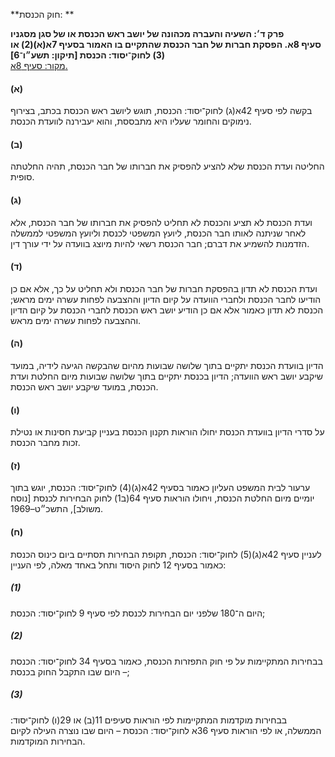 **חוק הכנסת: **

**פרק ד׳: השעיה והעברה מכהונה של יושב ראש הכנסת או של סגן מסגניו**  
**סעיף 8א. הפסקת חברות של חבר הכנסת שהתקיים בו האמור בסעיף 7א(א)(2) או (3) לחוק־יסוד: הכנסת [תיקון: תשע״ו־6]**  
[מקור: סעיף 8א. ](https://he.wikisource.org/wiki/חוק_הכנסת#%D7%A1%D7%A2%D7%99%D7%A3_8%D7%90)

#### (א)
 בקשה לפי סעיף 42א(ג) לחוק־יסוד: הכנסת, תוגש ליושב ראש הכנסת בכתב, בצירוף נימוקים והחומר שעליו היא מתבססת, והוא יעבירנה לוועדת הכנסת.

#### (ב)
החליטה ועדת הכנסת שלא להציע להפסיק את חברותו של חבר הכנסת, תהיה החלטתה סופית.

#### (ג)
ועדת הכנסת לא תציע והכנסת לא תחליט להפסיק את חברותו של חבר הכנסת, אלא לאחר שניתנה לאותו חבר הכנסת, ליועץ המשפטי לכנסת וליועץ המשפטי לממשלה הזדמנות להשמיע את דברם; חבר הכנסת רשאי להיות מיוצג בוועדה על ידי עורך דין.

#### (ד)
ועדת הכנסת לא תדון בהפסקת חברות של חבר הכנסת ולא תחליט על כך, אלא אם כן הודיעו לחבר הכנסת ולחברי הוועדה על קיום הדיון וההצבעה לפחות עשרה ימים מראש; הכנסת לא תדון כאמור אלא אם כן הודיע יושב ראש הכנסת לחברי הכנסת על קיום הדיון וההצבעה לפחות עשרה ימים מראש.

#### (ה)
הדיון בוועדת הכנסת יתקיים בתוך שלושה שבועות מהיום שהבקשה הגיעה לידיה, במועד שיקבע יושב ראש הוועדה; הדיון בכנסת יתקיים בתוך שלושה שבועות מיום החלטת ועדת הכנסת, במועד שיקבע יושב ראש הכנסת.

#### (ו)
על סדרי הדיון בוועדת הכנסת יחולו הוראות תקנון הכנסת בעניין קביעת חסינות או נטילת זכות מחבר הכנסת.

#### (ז)
ערעור לבית המשפט העליון כאמור בסעיף 42א(ג)(4) לחוק־יסוד: הכנסת, יוגש בתוך יומיים מיום החלטת הכנסת, ויחולו הוראות סעיף 64(ב1) לחוק הבחירות לכנסת [נוסח משולב], התשכ״ט–1969.

#### (ח)
לעניין סעיף 42א(ג)(5) לחוק־יסוד: הכנסת, תקופת הבחירות תסתיים ביום כינוס הכנסת כאמור בסעיף 12 לחוק היסוד ותחל באחד מאלה, לפי העניין:
##### (1)
היום ה־180 שלפני יום הבחירות לכנסת לפי סעיף 9 לחוק־יסוד: הכנסת;
##### (2)
בבחירות המתקיימות על פי חוק התפזרות הכנסת, כאמור בסעיף 34 לחוק־יסוד: הכנסת – היום שבו התקבל החוק בכנסת;
##### (3)
בבחירות מוקדמות המתקיימות לפי הוראות סעיפים 11(ב) או 29(ו) לחוק־יסוד: הממשלה, או לפי הוראות סעיף 36א לחוק־יסוד: הכנסת – היום שבו נוצרה העילה לקיום הבחירות המוקדמות. 